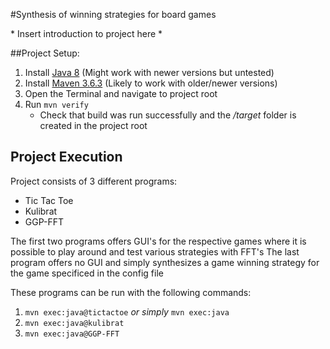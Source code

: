 #Synthesis of winning strategies for board games

\* Insert introduction to project here *

##Project Setup:

1. Install [Java 8](https://www.oracle.com/java/technologies/javase-jdk8-downloads.html) (Might work with newer versions but untested)
2. Install [Maven 3.6.3](https://maven.apache.org/download.cgi) (Likely to work with older/newer versions)
3. Open the Terminal and navigate to project root
4. Run `mvn verify`
   - Check that build was run successfully and the */target* folder is created in the project root

## Project Execution

Project consists of 3 different programs:
- Tic Tac Toe
- Kulibrat
- GGP-FFT

The first two programs offers GUI's for the respective games where it is possible to play around and test various strategies with FFT's
The last program offers no GUI and simply synthesizes a game winning strategy for the game specificed in the config file

These programs can be run with the following commands:
1. `mvn exec:java@tictactoe` *or simply* `mvn exec:java`
2. `mvn exec:java@kulibrat`
3. `mvn exec:java@GGP-FFT`

